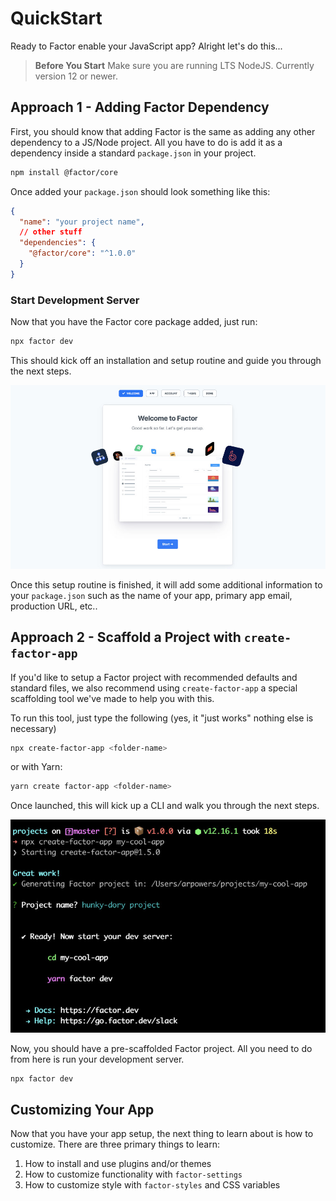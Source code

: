 # QuickStart

Ready to Factor enable your JavaScript app? Alright let's do this...

> **Before You Start** Make sure you are running LTS NodeJS. Currently version 12 or newer.

## Approach 1 - Adding Factor Dependency

First, you should know that adding Factor is the same as adding any other dependency to a JS/Node project. All you have to do is add it as a dependency inside a standard `package.json` in your project.

```bash
npm install @factor/core
```

Once added your `package.json` should look something like this:

```json
{
  "name": "your project name",
  // other stuff
  "dependencies": {
    "@factor/core": "^1.0.0"
  }
}
```

### Start Development Server

Now that you have the Factor core package added, just run:

```bash
npx factor dev
```

This should kick off an installation and setup routine and guide you through the next steps.

![Factor Setup UI](./factor-setup.jpg)

Once this setup routine is finished, it will add some additional information to your `package.json` such as the name of your app, primary app email, production URL, etc..

## Approach 2 - Scaffold a Project with `create-factor-app`

If you'd like to setup a Factor project with recommended defaults and standard files, we also recommend using `create-factor-app` a special scaffolding tool we've made to help you with this.

To run this tool, just type the following (yes, it "just works" nothing else is necessary)

```bash
npx create-factor-app <folder-name>
```

or with Yarn:

```bash
yarn create factor-app <folder-name>
```

Once launched, this will kick up a CLI and walk you through the next steps.

![Create Factor App CLI](./create-factor-app.jpg)

Now, you should have a pre-scaffolded Factor project. All you need to do from here is run your development server.

```sh
npx factor dev
```

## Customizing Your App

Now that you have your app setup, the next thing to learn about is how to customize. There are three primary things to learn:

1. How to install and use plugins and/or themes
1. How to customize functionality with `factor-settings`
1. How to customize style with `factor-styles` and CSS variables
